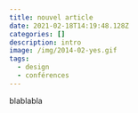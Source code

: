 ```yaml
---
title: nouvel article
date: 2021-02-18T14:19:48.128Z
categories: []
description: intro
image: /img/2014-02-yes.gif
tags:
  - design
  - conférences
---
```

blablabla